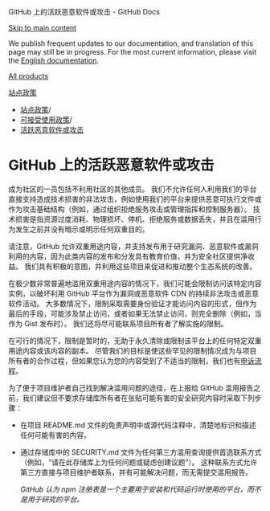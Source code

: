 GitHub 上的活跃恶意软件或攻击 - GitHub Docs

[Skip to main content](#main-content)

We publish frequent updates to our documentation, and translation of this page may still be in progress. For the most current information, please visit the [English documentation](/en).

[All products](/zh)

[站点政策](/zh/site-policy)

* [站点政策](/zh/site-policy)/
* [可接受使用政策](/zh/site-policy/acceptable-use-policies)/
* [活跃恶意软件或攻击](/zh/site-policy/acceptable-use-policies/github-active-malware-or-exploits)

GitHub 上的活跃恶意软件或攻击
==========

成为社区的一员包括不利用社区的其他成员。 我们不允许任何人利用我们的平台直接支持造成技术损害的非法攻击，例如使用我们的平台来提供恶意可执行文件或作为攻击基础结构（例如，通过组织拒绝服务攻击或管理指挥和控制服务器）。 技术损害是指资源过度消耗、物理损坏、停机、拒绝服务或数据丢失，并且在滥用行为发生之前并没有暗示或明示任何双重目的。

 请注意，GitHub 允许双重用途内容，并支持发布用于研究漏洞、恶意软件或漏洞利用的内容，因为此类内容的发布和分发具有教育价值，并为安全社区提供净收益。 我们具有积极的意图，并利用这些项目来促进和推动整个生态系统的改善。

 在极少数非常普遍地滥用双重用途内容的情况下，我们可能会限制访问该特定内容实例，以破坏利用 GitHub 平台作为漏洞或恶意软件 CDN 的持续非法攻击或恶意软件活动。 大多数情况下，限制采取需要身份验证才能访问内容的形式，但作为最后的手段，可能涉及禁止访问，或者如果无法禁止访问，则完全删除（例如，当作为 Gist 发布时）。 我们还将尽可能联系项目所有者了解实施的限制。

 在可行的情况下，限制是暂时的，无助于永久清除或限制该平台上的任何特定双重用途内容或该内容的副本。 尽管我们的目标是使这些罕见的限制情况成为与项目所有者的合作过程，但如果您认为您的内容受到了不适当的限制，我们也有[申诉流程](/zh/site-policy/acceptable-use-policies/github-appeal-and-reinstatement)。

 为了便于项目维护者自己找到解决滥用问题的途径，在上报给 GitHub 滥用报告之前，我们建议但不要求存储库所有者在张贴可能有害的安全研究内容时采取下列步骤：

* 在项目 README.md 文件的免责声明中或源代码注释中，清楚地标识和描述任何可能有害的内容。

* 通过存储库中的 SECURITY.md 文件为任何第三方滥用查询提供首选联系方式（例如，“请在此存储库上为任何问题或疑虑创建议题”）。 这种联系方式允许第三方直接与项目维护者联系，并有可能解决问题，而无需提交滥用报告。

  *GitHub 认为 npm 注册表是一个主要用于安装和代码运行时使用的平台，而不是用于研究的平台。*
